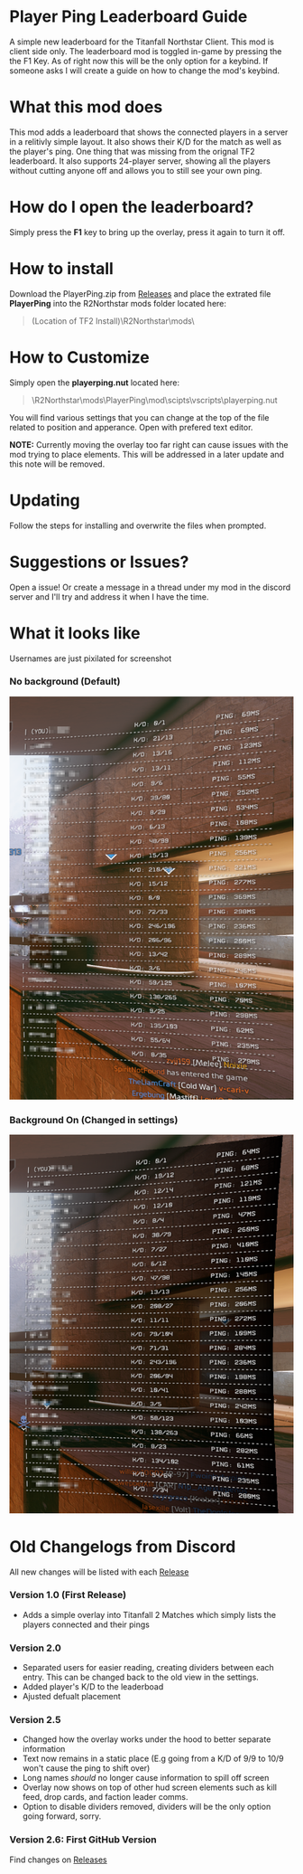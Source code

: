 # Player Ping Leaderboard Guide
A simple new leaderboard for the Titanfall Northstar Client. This mod is client side only. The leaderboard mod is toggled in-game by pressing the the F1 Key. As of right now this will be the only option for a keybind. If someone asks I will create a guide on how to change the mod's keybind.

# What this mod does
This mod adds a leaderboard that shows the connected players in a server in a relitivly simple layout. It also shows their K/D for the match as well as the player's ping. One thing that was missing from the orignal TF2 leaderboard. It also supports 24-player server, showing all the players without cutting anyone off and allows you to still see your own ping.

# How do I open the leaderboard?
Simply press the **F1** key to bring up the overlay, press it again to turn it off.

# How to install
Download the PlayerPing.zip from [Releases](https://github.com/YellingTree/Player-Ping-Leaderboard/releases) and place the extrated file **PlayerPing** into the R2Northstar mods folder located here:
>(Location of TF2 Install)\R2Northstar\mods\

# How to Customize
Simply open the **playerping.nut** located here: 
>\R2Northstar\mods\PlayerPing\mod\scipts\vscripts\playerping.nut

You will find various settings that you can change at the top of the file related to position and apperance. Open with prefered text editor.

**NOTE:** Currently moving the overlay too far right can cause issues with the mod trying to place elements. This will be addressed in a later update and this note will be removed.

# Updating
Follow the steps for installing and overwrite the files when prompted.

# Suggestions or Issues?
Open a issue! Or create a message in a thread under my mod in the discord server and I'll try and address it when I have the time.

# What it looks like
Usernames are just pixilated for screenshot
### No background (Default)
![Background Off](https://github.com/YellingTree/Player-Ping-Leaderboard/blob/main/github-assets/Leaderboard_Bg_Off.png?raw=true)
### Background On (Changed in settings)
![Background On](https://github.com/YellingTree/Player-Ping-Leaderboard/blob/main/github-assets/Leaderboard_Bg_On.png?raw=true)

# Old Changelogs from Discord
All new changes will be listed with each [Release](https://github.com/YellingTree/Player-Ping-Leaderboard/releases)
### Version 1.0 (First Release)
- Adds a simple overlay into Titanfall 2 Matches which simply lists the players connected and their pings
### Version 2.0
- Separated users for easier reading, creating dividers between each entry. This can be changed back to the old view in the settings.
- Added player's K/D to the leaderboad
- Ajusted defualt placement
### Version 2.5
- Changed how the overlay works under the hood to better separate information
- Text now remains in a static place (E.g going from a K/D of 9/9 to 10/9 won't cause the ping to shift over)
- Long names *should* no longer cause information to spill off screen
- Overlay now shows on top of other hud screen elements such as kill feed, drop cards, and faction leader comms.
- Option to disable dividers removed, dividers will be the only option going forward, sorry.
### Version 2.6: First GitHub Version
Find changes on [Releases](https://github.com/YellingTree/Player-Ping-Leaderboard/releases)


